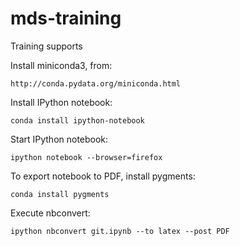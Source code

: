 mds-training
============

Training supports

Install miniconda3, from:

    http://conda.pydata.org/miniconda.html

Install IPython notebook:

    conda install ipython-notebook

Start IPython notebook:

    ipython notebook --browser=firefox

To export notebook to PDF, install pygments:

    conda install pygments

Execute nbconvert:

    ipython nbconvert git.ipynb --to latex --post PDF
